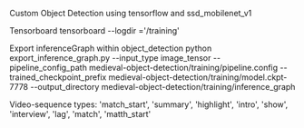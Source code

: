Custom Object Detection using tensorflow and ssd_mobilenet_v1

Tensorboard
tensorboard --logdir ='/training'

Export inferenceGraph
within object_detection
python export_inference_graph.py --input_type image_tensor  --pipeline_config_path medieval-object-detection/training/pipeline.config --trained_checkpoint_prefix medieval-object-detection/training/model.ckpt-7778 --output_directory medieval-object-detection/training/inference_graph

Video-sequence types:
'match_start', 'summary', 'highlight', 'intro', 'show', 'interview', 'lag', 'match', 'matth_start'